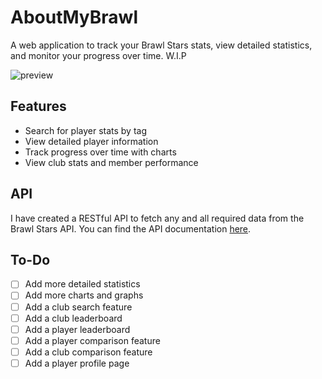 # AboutMyBrawl

A web application to track your Brawl Stars stats, view detailed statistics, and monitor your progress over time. W.I.P

![preview](https://cloud-2ig6sjjuh-hack-club-bot.vercel.app/0image.png)

## Features

- Search for player stats by tag
- View detailed player information
- Track progress over time with charts
- View club stats and member performance

## API
I have created a RESTful API to fetch any and all required data from the Brawl Stars API. You can find the API documentation [here](./server/DOCS.MD).

## To-Do

- [ ] Add more detailed statistics
- [ ] Add more charts and graphs
- [ ] Add a club search feature
- [ ] Add a club leaderboard
- [ ] Add a player leaderboard
- [ ] Add a player comparison feature
- [ ] Add a club comparison feature
- [ ] Add a player profile page
